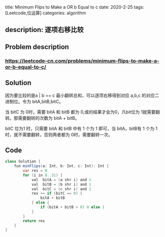 title:   Minimum Flips to Make a OR b Equal to c
date: 2020-2-25
tags: [Leetcode,位运算]
categories: algorithm

description: 逐项右移比较
---

## Problem description

  ### https://leetcode-cn.com/problems/minimum-flips-to-make-a-or-b-equal-to-c/


## Solution

因为要比较的是a | b == c 最小翻转总和，可以逐项右移得到对应 a,b,c 的对应二进制位。令为 bitA,bitB,bitC。

当 bitC 为 0时，需要 bitA 和 bitB 都为 0,或的结果才会为0，凡bit位为 1就需要翻转。那需要翻转的次数为 bitA + bitB。

bitC 位为1 时，只需要 bitA 和 bitB 中有 1 个为 1 即可，当 bitA，bitB有 1 个为 1 时，就不需要翻转，否则两者都为 0时，需要翻转一次。

## Code

```java
class Solution {
    fun minFlips(a: Int, b: Int, c: Int): Int {
        var res = 0
        for (i in 0..31) {
            val  bitA = (a shr i) and 1
            val  bitB = (b shr i) and 1
            val  bitC = (c shr i) and 1
            res += if (bitC == 0) {
                bitA + bitB
            } else {
                if (bitA + bitB > 0) 0 else 1
            }
        }
        return res
    }
}
```